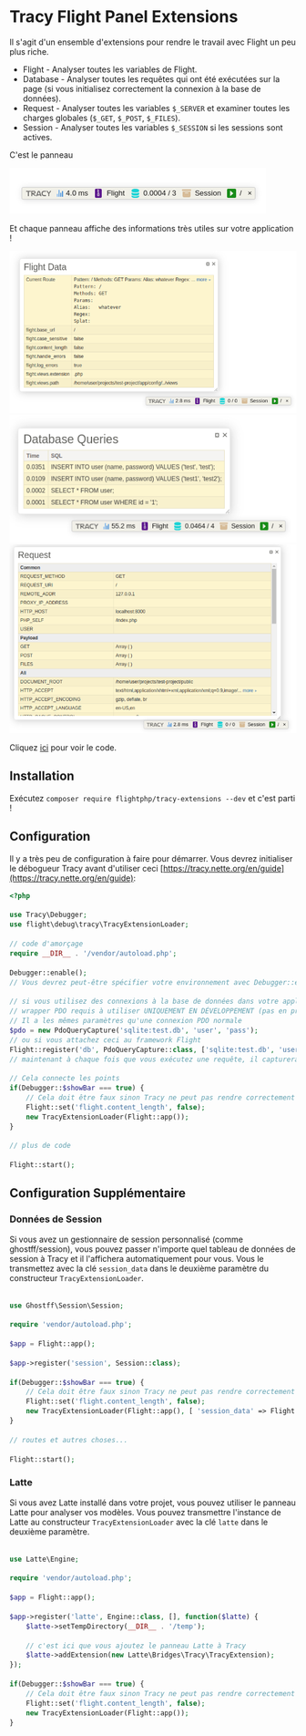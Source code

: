 Tracy Flight Panel Extensions
=====

Il s'agit d'un ensemble d'extensions pour rendre le travail avec Flight un peu plus riche.

- Flight - Analyser toutes les variables de Flight.
- Database - Analyser toutes les requêtes qui ont été exécutées sur la page (si vous initialisez correctement la connexion à la base de données).
- Request - Analyser toutes les variables `$_SERVER` et examiner toutes les charges globales (`$_GET`, `$_POST`, `$_FILES`).
- Session - Analyser toutes les variables `$_SESSION` si les sessions sont actives.

C'est le panneau

![Barre Flight](https://raw.githubusercontent.com/flightphp/tracy-extensions/master/flight-tracy-bar.png)

Et chaque panneau affiche des informations très utiles sur votre application !

![Données Flight](https://raw.githubusercontent.com/flightphp/tracy-extensions/master/flight-var-data.png)
![Base de données Flight](https://raw.githubusercontent.com/flightphp/tracy-extensions/master/flight-db.png)
![Requête Flight](https://raw.githubusercontent.com/flightphp/tracy-extensions/master/flight-request.png)

Cliquez [ici](https://github.com/flightphp/tracy-extensions) pour voir le code.

Installation
-------
Exécutez `composer require flightphp/tracy-extensions --dev` et c'est parti !

Configuration
-------
Il y a très peu de configuration à faire pour démarrer. Vous devrez initialiser le débogueur Tracy avant d'utiliser ceci [https://tracy.nette.org/en/guide](https://tracy.nette.org/en/guide):

```php
<?php

use Tracy\Debugger;
use flight\debug\tracy\TracyExtensionLoader;

// code d'amorçage
require __DIR__ . '/vendor/autoload.php';

Debugger::enable();
// Vous devrez peut-être spécifier votre environnement avec Debugger::enable(Debugger::DEVELOPMENT)

// si vous utilisez des connexions à la base de données dans votre application, il y a un
// wrapper PDO requis à utiliser UNIQUEMENT EN DÉVELOPPEMENT (pas en production s'il vous plaît !)
// Il a les mêmes paramètres qu'une connexion PDO normale
$pdo = new PdoQueryCapture('sqlite:test.db', 'user', 'pass');
// ou si vous attachez ceci au framework Flight
Flight::register('db', PdoQueryCapture::class, ['sqlite:test.db', 'user', 'pass']);
// maintenant à chaque fois que vous exécutez une requête, il capturera le temps, la requête et les paramètres

// Cela connecte les points
if(Debugger::$showBar === true) {
	// Cela doit être faux sinon Tracy ne peut pas rendre correctement :(
	Flight::set('flight.content_length', false);
	new TracyExtensionLoader(Flight::app());
}

// plus de code

Flight::start();
```

## Configuration Supplémentaire

### Données de Session
Si vous avez un gestionnaire de session personnalisé (comme ghostff/session), vous pouvez passer n'importe quel tableau de données de session à Tracy et il l'affichera automatiquement pour vous. Vous le transmettez avec la clé `session_data` dans le deuxième paramètre du constructeur `TracyExtensionLoader`.

```php

use Ghostff\Session\Session;

require 'vendor/autoload.php';

$app = Flight::app();

$app->register('session', Session::class);

if(Debugger::$showBar === true) {
	// Cela doit être faux sinon Tracy ne peut pas rendre correctement :(
	Flight::set('flight.content_length', false);
	new TracyExtensionLoader(Flight::app(), [ 'session_data' => Flight::session()->getAll() ]);
}

// routes et autres choses...

Flight::start();
```

### Latte

Si vous avez Latte installé dans votre projet, vous pouvez utiliser le panneau Latte pour analyser vos modèles. Vous pouvez transmettre l'instance de Latte au constructeur `TracyExtensionLoader` avec la clé `latte` dans le deuxième paramètre.

```php

use Latte\Engine;

require 'vendor/autoload.php';

$app = Flight::app();

$app->register('latte', Engine::class, [], function($latte) {
	$latte->setTempDirectory(__DIR__ . '/temp');

	// c'est ici que vous ajoutez le panneau Latte à Tracy
	$latte->addExtension(new Latte\Bridges\Tracy\TracyExtension);
});

if(Debugger::$showBar === true) {
	// Cela doit être faux sinon Tracy ne peut pas rendre correctement :(
	Flight::set('flight.content_length', false);
	new TracyExtensionLoader(Flight::app());
}
